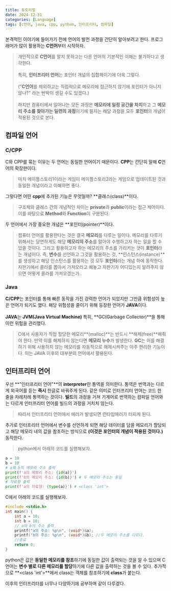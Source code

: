 ```yaml
---
title: 튜토리얼
date: 2024-12-31
categories: [Language]
tags: [c언어, java, cpp, python, 인터프리터, 컴파일]
---
```


본격적인 이야기에 들어가기 전에 언어의 발전 과정을 간단히 알아보려고 한다.
프로그래머가 많이 활용하는 **C언어**부터 시작하자.
>개인적으로 **C언어**를 알지 못하고는 다른 언어의 기본적인 이해는 불가하다고 생각한다. <br><br>
특히, **인터프리터 언어**는 포인터 개념의 집합체이기에 더욱 그렇다.<br><br>
("**C언어**를 제외하고는 직접적으로 메모리에 접근하지 않기에 포인터가 아니지 않나?" 라는 반박이 생길 수도 있겠다.) <br><br>하지만 컴퓨터에서 일어나는 모든 과정은 **메모리에 일정 공간을 차지**하고 그 **메모리 주소를 찾아가는 일련의 과정**이기에 필자는 해당 과정을 모두 **포인터**의 개념이 적용된 것으로 본다.

## 컴파일 언어

### C/CPP

C와 CPP를 묶는 이유는 두 언어는 동일한 언어이기 때문이다. **CPP**는 간단히 말해 **C**언어의 확장판이다.
>마치 메이플스토리1이라는 게임이 메이플스토리2라는 게임으로 업데이트된 것과 동일한 개념이라고 이해하면 좋다.

그렇다면 어떤 **cpp**에 추가된 기능은 무엇일까? **클래스(class)**이다.
> 구조체와 클래스 간의 개념적인 차이는 **private**과 **public**이라는 접근 제어이다. 이를 바탕으로 **Method**와 **Function**이 구분된다.

두 언어에서 가장 중요한 개념은 **포인터(pointer)**이다.
>컴퓨터 언어를 활용한다는 것은 결국 **메모리**를 다루는 일이다. 메모리를 다루기 위해서는 당연하게도 해당 **메모리의 주소**를 알아야 수행하고자 하는 일을 할 수 있을 것이다. 그리고 활용하고자 하는 메모리의 주소를 가리키는 것이 **포인터**라는 개념이다. 즉, **변수**를 선언하고 그것을 활용하는 것, **인스턴스(instance)**를 생성하고 해당 인스턴스를 활용하는 것 모두 **포인터**라는 개념 하에 동작한다. 자판기에서 콜라를 뽑아서 가져오라고 해놓고 자판기가 어디있는지 알려주지 않으면 어떻게 콜라를 가져오겠는가..

### Java
**C/CPP**는 포인터를 통해 빠른 동작을 가진 강력한 언어가 되었지만 그만큼 위험성이 높은 언어가 되기도 했다. 해당 위험성을 줄이기 위해 등장한 언어가 **JAVA**이다.<br><br>
**JAVA**는 **JVM(Java Virtual Machine)** 특히, **GC(Garbage Collector)**을 통해 이런 위험을 관리했다.

>C에서 사용자가 직접 할당한 메모리**(malloc)**는 반드시 **해제(free)**해줘야 한다. 만약 이를 해제하지 않는다면 **메모리 누수**가 발생한다. **GC**는 이를 해결하기 위해 사용하지 않는 메모리를 자동적으로 해제시켜주는 아주 편리한 기능이다. 이는 JAVA 이후의 대부분의 언어에서 활용된다.

## 인터프리터 언어
우선 **"인터프리터 언어"**의 **interpreter**란 통역을 의미한다. 통역은 번역과는 다르게 외국어를 듣는 **즉시** 한글로 바꿔주게 된다. 같은 의미로 인터프리터 언어는 코드 한 줄을 차례차례 통역하는 것이다. **빌드**의 과정을 거쳐 기계어로 번역하는 컴파일 언어와는 다르게 인터프리터 언어를 빌드의 과정을 거치치 않는다.
>따라서 인터프리터 언어에서 에러가 발생되면 런타임에러가 터지게 된다.

추가로 인터프리터 언어에서 변수를 선언하게 되면 해당 데이터를 담을 메모리가 할당되고 해당 메모리 내의 값을 참조하는 방식으로 **(이것은 포인터의 개념이 적용된 것이다.)** 동작한다.

> python에서 아래의 코드를 실행해보자.
```python
a = 10
b = 10
# a와 b의 메모리 주소 출력
print(f'a의 메모리 주소: {id(a)}')
print(f'b의 메모리 주소: {id(b)}') # 두 메모리 주소는 동일
# 자료형 출력
print(f'a의 자료형: {type(a)}') # <class 'int'> 
```
C에서 아래의 코드를 실행해보자.
```c
#include <stdio.h>
int main() {
    int a = 10;
    int b = 10;
    // a와 b의 주소 출력
    printf("a의 주소: %p\n", (void*)&a);
    printf("b의 주소: %p\n", (void*)&b); //두 메모리 주소를 다르다.
    //종료
    return 0;
}
```
python은 값은 **동일한 메모리를 참조**하기에 동일한 값이 출력되는 것을 알 수 있으며 C언어는 **변수 별로 다른 메모리를 할당**하기에 다른 값을 출력하는 것을 볼 수 있다. 추가적으로 **<class 'int'>**에서 class는 객체를 참조하기에 **class**가 붙는다.

이후의 인터프리터를 너무나 다양하기에 공부하며 같이 다루겠다.


